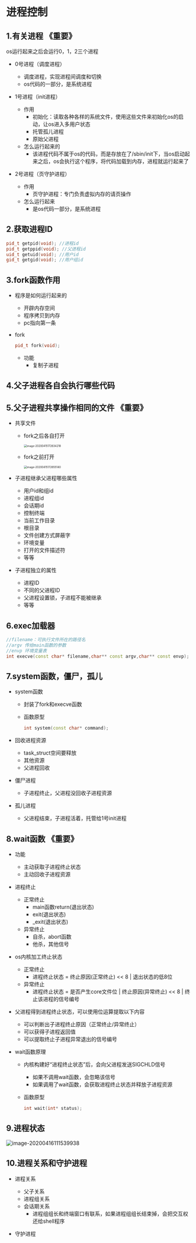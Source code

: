 # 进程控制

## 1.有关进程 《重要》

os运行起来之后会运行0，1，2三个进程

- 0号进程（调度进程）
  - 调度进程，实现进程间调度和切换
  - os代码的一部分，是系统进程

- 1号进程（init进程）
  - 作用
    - 初始化：读取各种各样的系统文件，使用这些文件来初始化os的启动，让os进入多用户状态
    - 托管孤儿进程
    - 原始父进程
  - 怎么运行起来的
    - 该进程代码不属于os的代码，而是存放在了/sbin/init下，当os启动起来之后，os会执行这个程序，将代码加载到内存，进程就运行起来了
- 2号进程（页守护进程）
  - 作用
    - 页守护进程：专门负责虚拟内存的请页操作
  - 怎么运行起来
    - 是os代码一部分，是系统进程

## 2.获取进程ID

```c++
pid_t getpid(void); //进程id
pid_t getppid(void); //父进程id
uid_t getuid(void); //用户id
gid_t getgid(void); //用户组id
```



## 3.fork函数作用

- 程序是如何运行起来的

  - 开辟内存空间
  - 程序拷贝到内存
  - pc指向第一条

- fork

  ```c++
  pid_t fork(void);
  ```

  - 功能
    - 复制子进程

## 4.父子进程各自会执行哪些代码

## 5.父子进程共享操作相同的文件 《重要》

- 共享文件

  - fork之后各自打开

    <img src="%E7%AC%AC5%E7%AB%A0-%E8%BF%9B%E7%A8%8B%E6%8E%A7%E5%88%B6.assets/image-20200415172634218.png" alt="image-20200415172634218" style="zoom:50%;" />

  - fork之前打开

    <img src="%E7%AC%AC5%E7%AB%A0-%E8%BF%9B%E7%A8%8B%E6%8E%A7%E5%88%B6.assets/image-20200415172655140.png" alt="image-20200415172655140" style="zoom:50%;" />



- 子进程继承父进程哪些属性
  - 用户id和组id
  - 进程组id
  - 会话期id
  - 控制终端
  - 当前工作目录
  - 根目录
  - 文件创建方式屏蔽字
  - 环境变量
  - 打开的文件描述符
  - 等等
- 子进程独立的属性
  - 进程ID
  - 不同的父进程ID
  - 父进程设置锁，子进程不能被继承
  - 等等

## 6.exec加载器

```c++
//filename：可执行文件所在的路径名
//argv 传给main函数的参数
//envp 环境变量表
int execve(const char* filename,char** const argv,char** const envp);

```



## 7.system函数，僵尸，孤儿

- system函数

  - 封装了fork和execve函数

  - 函数原型

    ```c++
    int system(const char* command);
    
    ```

- 回收进程资源
  - task_struct空间要释放
  - 其他资源
  - 父进程回收
- 僵尸进程
  - 子进程终止，父进程没回收子进程资源
- 孤儿进程
  - 父进程结束，子进程活着，托管给1号init进程

## 8.wait函数 《重要》

- 功能
  - 主动获取子进程终止状态
  - 主动回收子进程资源
- 进程终止
  - 正常终止
    - main函数return(退出状态)
    - exit(退出状态)
    - _exit(退出状态)
  - 异常终止
    - 自杀，abort函数
    - 他杀，其他信号

- os内核加工终止状态
  - 正常终止
    - 进程终止状态 = 终止原因(正常终止) << 8 | 退出状态的低8位
  - 异常终止
    - 进程终止状态 = 是否产生core文件位 | 终止原因(异常终止) << 8 | 终止该进程的信号编号

- 父进程得到进程终止状态，可以使用位运算提取以下内容
  - 可以判断出子进程终止原因（正常终止/异常终止）
  - 可以获得子进程返回值
  - 可以提取终止子进程异常退出的信号编号

- wait函数原理

  - 内核构建好“进程终止状态”后，会向父进程发送SIGCHLD信号

    - 如果不调用wait函数，会忽略该信号
    - 如果调用了wait函数，会获取进程终止状态并释放子进程资源

  - 函数原型

    ```c++
    int wait(int* status); 
    ```

    

## 9.进程状态

![image-20200416111539938](%E7%AC%AC5%E7%AB%A0-%E8%BF%9B%E7%A8%8B%E6%8E%A7%E5%88%B6.assets/image-20200416111539938.png)



## 10.进程关系和守护进程

- 进程关系
  - 父子关系
  - 进程组关系
  - 会话期关系
    - 进程组组长和终端窗口有联系，如果进程组组长结束掉，会把交互权还给shell程序

- 守护进程